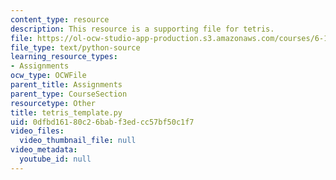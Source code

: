 ```yaml
---
content_type: resource
description: This resource is a supporting file for tetris.
file: https://ol-ocw-studio-app-production.s3.amazonaws.com/courses/6-189-a-gentle-introduction-to-programming-using-python-january-iap-2011/0dfbd16180c26babf3edcc57bf50c1f7_tetris_template.py
file_type: text/python-source
learning_resource_types:
- Assignments
ocw_type: OCWFile
parent_title: Assignments
parent_type: CourseSection
resourcetype: Other
title: tetris_template.py
uid: 0dfbd161-80c2-6bab-f3ed-cc57bf50c1f7
video_files:
  video_thumbnail_file: null
video_metadata:
  youtube_id: null
---
```

